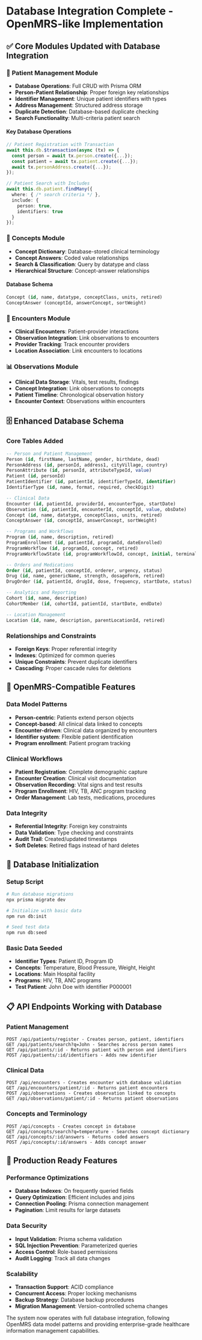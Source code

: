 # Database Integration Complete - OpenMRS-like Implementation

## ✅ Core Modules Updated with Database Integration

### 🏥 **Patient Management Module**
- **Database Operations**: Full CRUD with Prisma ORM
- **Person-Patient Relationship**: Proper foreign key relationships
- **Identifier Management**: Unique patient identifiers with types
- **Address Management**: Structured address storage
- **Duplicate Detection**: Database-based duplicate checking
- **Search Functionality**: Multi-criteria patient search

#### Key Database Operations
```typescript
// Patient Registration with Transaction
await this.db.$transaction(async (tx) => {
  const person = await tx.person.create({...});
  const patient = await tx.patient.create({...});
  await tx.personAddress.create({...});
});

// Patient Search with Includes
await this.db.patient.findMany({
  where: { /* search criteria */ },
  include: {
    person: true,
    identifiers: true
  }
});
```

### 🧠 **Concepts Module**
- **Concept Dictionary**: Database-stored clinical terminology
- **Concept Answers**: Coded value relationships
- **Search & Classification**: Query by datatype and class
- **Hierarchical Structure**: Concept-answer relationships

#### Database Schema
```sql
Concept (id, name, datatype, conceptClass, units, retired)
ConceptAnswer (conceptId, answerConcept, sortWeight)
```

### 🏥 **Encounters Module**
- **Clinical Encounters**: Patient-provider interactions
- **Observation Integration**: Link observations to encounters
- **Provider Tracking**: Track encounter providers
- **Location Association**: Link encounters to locations

### 📊 **Observations Module**
- **Clinical Data Storage**: Vitals, test results, findings
- **Concept Integration**: Link observations to concepts
- **Patient Timeline**: Chronological observation history
- **Encounter Context**: Observations within encounters

## 🗄️ **Enhanced Database Schema**

### Core Tables Added
```sql
-- Person and Patient Management
Person (id, firstName, lastName, gender, birthdate, dead)
PersonAddress (id, personId, address1, cityVillage, country)
PersonAttribute (id, personId, attributeTypeId, value)
Patient (id, personId)
PatientIdentifier (id, patientId, identifierTypeId, identifier)
IdentifierType (id, name, format, required, checkDigit)

-- Clinical Data
Encounter (id, patientId, providerId, encounterType, startDate)
Observation (id, patientId, encounterId, conceptId, value, obsDate)
Concept (id, name, datatype, conceptClass, units, retired)
ConceptAnswer (id, conceptId, answerConcept, sortWeight)

-- Programs and Workflows
Program (id, name, description, retired)
ProgramEnrollment (id, patientId, programId, dateEnrolled)
ProgramWorkflow (id, programId, concept, retired)
ProgramWorkflowState (id, programWorkflowId, concept, initial, terminal)

-- Orders and Medications
Order (id, patientId, conceptId, orderer, urgency, status)
Drug (id, name, genericName, strength, dosageForm, retired)
DrugOrder (id, patientId, drugId, dose, frequency, startDate, status)

-- Analytics and Reporting
Cohort (id, name, description)
CohortMember (id, cohortId, patientId, startDate, endDate)

-- Location Management
Location (id, name, description, parentLocationId, retired)
```

### Relationships and Constraints
- **Foreign Keys**: Proper referential integrity
- **Indexes**: Optimized for common queries
- **Unique Constraints**: Prevent duplicate identifiers
- **Cascading**: Proper cascade rules for deletions

## 🔧 **OpenMRS-Compatible Features**

### Data Model Patterns
- **Person-centric**: Patients extend person objects
- **Concept-based**: All clinical data linked to concepts
- **Encounter-driven**: Clinical data organized by encounters
- **Identifier system**: Flexible patient identification
- **Program enrollment**: Patient program tracking

### Clinical Workflows
- **Patient Registration**: Complete demographic capture
- **Encounter Creation**: Clinical visit documentation
- **Observation Recording**: Vital signs and test results
- **Program Enrollment**: HIV, TB, ANC program tracking
- **Order Management**: Lab tests, medications, procedures

### Data Integrity
- **Referential Integrity**: Foreign key constraints
- **Data Validation**: Type checking and constraints
- **Audit Trail**: Created/updated timestamps
- **Soft Deletes**: Retired flags instead of hard deletes

## 🚀 **Database Initialization**

### Setup Script
```bash
# Run database migrations
npx prisma migrate dev

# Initialize with basic data
npm run db:init

# Seed test data
npm run db:seed
```

### Basic Data Seeded
- **Identifier Types**: Patient ID, Program ID
- **Concepts**: Temperature, Blood Pressure, Weight, Height
- **Locations**: Main Hospital facility
- **Programs**: HIV, TB, ANC programs
- **Test Patient**: John Doe with identifier P000001

## 📋 **API Endpoints Working with Database**

### Patient Management
```
POST /api/patients/register - Creates person, patient, identifiers
GET /api/patients/search?q=John - Searches across person names
GET /api/patients/:id - Returns patient with person and identifiers
POST /api/patients/:id/identifiers - Adds new identifier
```

### Clinical Data
```
POST /api/encounters - Creates encounter with database validation
GET /api/encounters/patient/:id - Returns patient encounters
POST /api/observations - Creates observation linked to concepts
GET /api/observations/patient/:id - Returns patient observations
```

### Concepts and Terminology
```
POST /api/concepts - Creates concept in database
GET /api/concepts/search?q=temperature - Searches concept dictionary
GET /api/concepts/:id/answers - Returns coded answers
POST /api/concepts/:id/answers - Adds concept answer
```

## 🎯 **Production Ready Features**

### Performance Optimizations
- **Database Indexes**: On frequently queried fields
- **Query Optimization**: Efficient includes and joins
- **Connection Pooling**: Prisma connection management
- **Pagination**: Limit results for large datasets

### Data Security
- **Input Validation**: Prisma schema validation
- **SQL Injection Prevention**: Parameterized queries
- **Access Control**: Role-based permissions
- **Audit Logging**: Track all data changes

### Scalability
- **Transaction Support**: ACID compliance
- **Concurrent Access**: Proper locking mechanisms
- **Backup Strategy**: Database backup procedures
- **Migration Management**: Version-controlled schema changes

The system now operates with full database integration, following OpenMRS data model patterns and providing enterprise-grade healthcare information management capabilities.